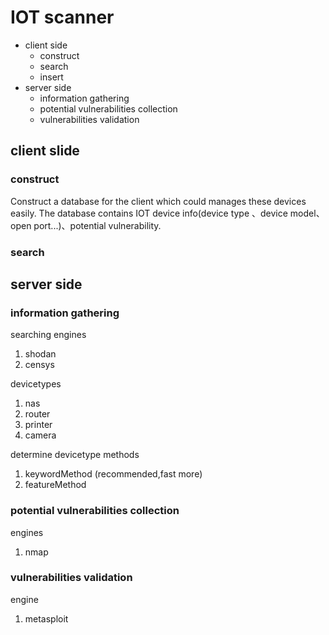 # IOT scanner

* client side
  * construct
  * search
  * insert
* server side
  * information gathering
  * potential vulnerabilities collection
  * vulnerabilities validation

## client slide
### construct
Construct a database for the client which could manages these devices easily.
The database contains IOT device info(device type 、device model、open port...)、potential vulnerability.

### search

## server side
### information gathering
searching engines
1. shodan
2. censys

devicetypes
1. nas
2. router
3. printer
4. camera

determine devicetype methods
1. keywordMethod (recommended,fast more)
2. featureMethod

### potential vulnerabilities collection
engines
1. nmap

### vulnerabilities validation
engine
1. metasploit

